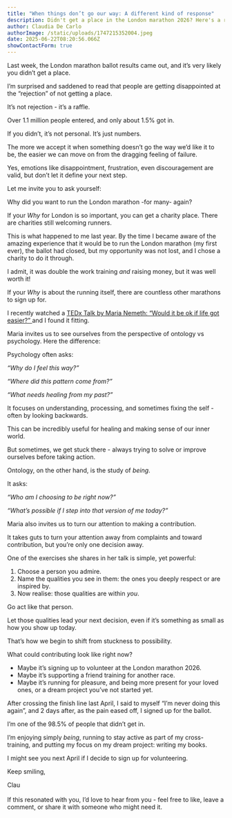 ```yaml
---
title: "When things don’t go our way: A different kind of response"
description: Didn't get a place in the London marathon 2026? Here's a reframe
author: Claudia De Carlo
authorImage: /static/uploads/1747215352004.jpeg
date: 2025-06-22T08:20:56.066Z
showContactForm: true
---
```

Last week, the London marathon ballot results came out, and it’s very likely you didn’t get a place.

I’m surprised and saddened to read that people are getting disappointed at the “rejection” of not getting a place.

It’s not rejection - it’s a raffle.

Over 1.1 million people entered, and only about 1.5% got in.

If you didn’t, it’s not personal. It’s just numbers.

The more we accept it when something doesn’t go the way we’d like it to be, the easier we can move on from the dragging feeling of failure.

Yes, emotions like disappointment, frustration, even discouragement are valid, but don’t let it define your next step.

Let me invite you to ask yourself:

Why did you want to run the London marathon -for many- again?

If your *Why* for London is so important, you can get a charity place. There are charities still welcoming runners.

This is what happened to me last year. By the time I became aware of the amazing experience that it would be to run the London marathon (my first ever), the ballot had closed, but my opportunity was not lost, and I chose a charity to do it through.

I admit, it was double the work training *and* raising money, but it was well worth it!

If your *Why* is about the running itself, there are countless other marathons to sign up for.

I recently watched a [TEDx Talk by Maria Nemeth: “Would it be ok if life got easier?” ](https://www.ted.com/talks/maria_nemeth_would_it_be_ok_with_you_if_life_got_easier)and I found it fitting.

Maria invites us to see ourselves from the perspective of ontology vs psychology. Here the difference:

Psychology often asks:

*“Why do I feel this way?”*

*“Where did this pattern come from?”*

*“What needs healing from my past?”*

It focuses on understanding, processing, and sometimes fixing the self - often by looking backwards.

This can be incredibly useful for healing and making sense of our inner world.

But sometimes, we get stuck there - always trying to solve or improve ourselves before taking action.

Ontology, on the other hand, is the study of *being*.

It asks:

*“Who am I choosing to be right now?”*

*“What’s possible if I step into that version of me today?”*

Maria also invites us to turn our attention to making a contribution.

It takes guts to turn your attention away from complaints and toward contribution, but you’re only one decision away.

One of the exercises she shares in her talk is simple, yet powerful:

1. Choose a person you admire.
2. Name the qualities you see in them: the ones you deeply respect or are inspired by.
3. Now realise: those qualities are within *you*.

Go act like that person.

Let those qualities lead your next decision, even if it’s something as small as how you show up today.

That’s how we begin to shift from stuckness to possibility.

What could contributing look like right now?

* Maybe it’s signing up to volunteer at the London marathon 2026.
* Maybe it’s supporting a friend training for another race.
* Maybe it’s running for pleasure, and being more present for your loved ones, or a dream project you’ve not started yet.

After crossing the finish line last April, I said to myself “I’m never doing this again”, and 2 days after, as the pain eased off, I signed up for the ballot.

I’m one of the 98.5% of people that didn’t get in.

I’m enjoying simply *being*, running to stay active as part of my cross-training, and putting my focus on my dream project: writing my books.

I might see you next April if I decide to sign up for volunteering.

Keep smiling,

Clau\
\
If this resonated with you, I’d love to hear from you - feel free to like, leave a comment, or share it with someone who might need it.
